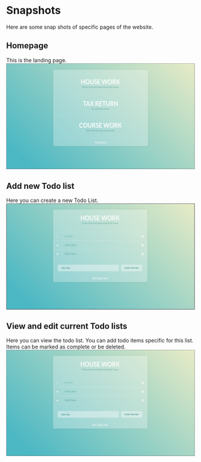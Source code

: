 # Snapshots
Here are some snap shots of specific pages of the website.

## Homepage
This is the landing page.
![Alt text](app/assets/images/homepage.jpg?raw=true "Hompage")

## Add new Todo list
Here you can create a new Todo List.
![Alt text](app/assets/images/list_new.jpg?raw=true "New Todo List")

## View and edit current Todo lists
Here you can view the todo list.
You can add todo items specific for this list.
Items can be marked as complete or be deleted.
![Alt text](app/assets/images/list_current.jpg?raw=true "Current Todo List")
